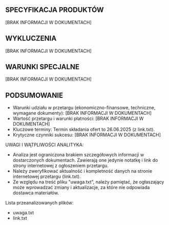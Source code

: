 ## SPECYFIKACJA PRODUKTÓW
[BRAK INFORMACJI W DOKUMENTACH]

## WYKLUCZENIA
[BRAK INFORMACJI W DOKUMENTACH]

## WARUNKI SPECJALNE
[BRAK INFORMACJI W DOKUMENTACH]

## PODSUMOWANIE

- Warunki udziału w przetargu (ekonomiczno-finansowe, techniczne, wymagane dokumenty): [BRAK INFORMACJI W DOKUMENTACH]
- Wartość przetargu i warunki płatności: [BRAK INFORMACJI W DOKUMENTACH]
- Kluczowe terminy: Termin składania ofert to 26.06.2025 (z link.txt).
- Krytyczne czynniki sukcesu: [BRAK INFORMACJI W DOKUMENTACH]

UWAGI I WĄTPLIWOŚCI ANALITYKA:

*   Analiza jest ograniczona brakiem szczegółowych informacji w dostarczonych dokumentach. Zawierają one jedynie notatkę i link do strony internetowej z ogłoszeniem przetargu.
*   Należy zweryfikować aktualność i kompletność danych na stronie internetowej przetargu (link.txt).
*   Ze względu na treść pliku "uwaga.txt", należy pamiętać, że ogłaszający może wprowadzać zmiany i aktualizacje, za które nie odpowiada dostawca materiałów.

Lista przeanalizowanych plików:
*   uwaga.txt
*   link.txt
